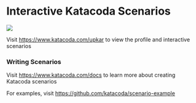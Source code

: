 # Interactive Katacoda Scenarios

[![](http://shields.katacoda.com/katacoda/upkar/count.svg)](https://www.katacoda.com/upkar "Get your profile on Katacoda.com")

Visit https://www.katacoda.com/upkar to view the profile and interactive scenarios

### Writing Scenarios
Visit https://www.katacoda.com/docs to learn more about creating Katacoda scenarios

For examples, visit https://github.com/katacoda/scenario-example
